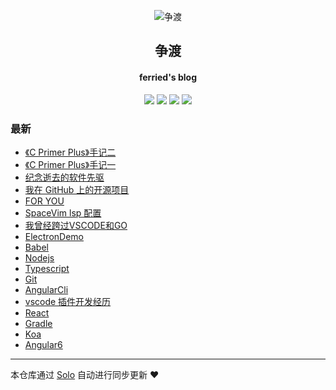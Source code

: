 <p align="center"><img alt="争渡" src="https://s2.ax1x.com/2019/08/19/mlrm34.th.png"></p><h2 align="center">
争渡
</h2>

<h4 align="center">ferried's blog</h4>
<p align="center"><a title="争渡" target="_blank" href="https://github.com/ferried/solo-blog"><img src="https://img.shields.io/github/last-commit/ferried/solo-blog.svg?style=flat-square&color=FF9900"></a>
<a title="GitHub repo size in bytes" target="_blank" href="https://github.com/ferried/solo-blog"><img src="https://img.shields.io/github/repo-size/ferried/solo-blog.svg?style=flat-square"></a>
<a title="Solo Version" target="_blank" href="https://github.com/88250/solo/releases"><img src="https://img.shields.io/badge/solo-3.6.7-f1e05a.svg?style=flat-square&color=blueviolet"></a>
<a title="Hits" target="_blank" href="https://github.com/88250/hits"><img src="https://hits.b3log.org/ferried/solo-blog.svg"></a></p>

### 最新

* [《C Primer Plus》手记二](https://blog.eiyouhe.com/articles/2019/11/25/1574669159322.html)
* [《C Primer Plus》手记一](https://blog.eiyouhe.com/articles/2019/11/17/1573958676119.html)
* [纪念逝去的软件先驱](https://blog.eiyouhe.com/articles/2019/11/14/1573700326199.html)
* [我在 GitHub 上的开源项目](https://blog.eiyouhe.com/my-github-repos)
* [FOR YOU](https://blog.eiyouhe.com/articles/2019/10/29/1572350923307.html)
* [SpaceVim lsp 配置](https://blog.eiyouhe.com/articles/2019/10/28/1572273457212.html)
* [我曾经跨过VSCODE和GO](https://blog.eiyouhe.com/articles/2019/09/11/1568183310422.html)
* [ElectronDemo](https://blog.eiyouhe.com/articles/2019/08/19/1566178789711.html)
* [Babel](https://blog.eiyouhe.com/articles/2019/08/19/1566178740285.html)
* [Nodejs](https://blog.eiyouhe.com/articles/2019/08/19/1566178571707.html)
* [Typescript](https://blog.eiyouhe.com/articles/2019/08/19/1566178523818.html)
* [Git](https://blog.eiyouhe.com/articles/2019/08/19/1566178402477.html)
* [AngularCli](https://blog.eiyouhe.com/articles/2019/08/19/1566177948951.html)
* [vscode 插件开发经历](https://blog.eiyouhe.com/articles/2019/08/19/1566177776340.html)
* [React](https://blog.eiyouhe.com/articles/2019/08/19/1566177016645.html)
* [Gradle](https://blog.eiyouhe.com/articles/2019/08/19/1566176857184.html)
* [Koa](https://blog.eiyouhe.com/articles/2019/08/19/1566176781560.html)
* [Angular6](https://blog.eiyouhe.com/articles/2019/08/19/1566176660956.html)



---

本仓库通过 [Solo](https://github.com/88250/solo) 自动进行同步更新 ❤️ 